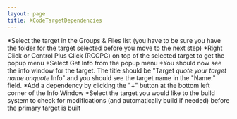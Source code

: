 ```yaml
---
layout: page
title: XCodeTargetDependencies
---
```






*Select the target in the Groups & Files list (you have to be sure you have the folder for the target selected before you move to the next step)
*Right Click or Control Plus Click (RCCPC) on top of the selected target to get the popup menu
*Select Get Info from the popup menu
*You should now see the info window for the target. The title should be "Target *quote your target name unquote* Info" and you should see the target name in the "Name:" field. 
*Add a dependency by clicking the "+" button at the bottom left corner of the Info Window
*Select the target you would like to the build system to check for modifications (and automatically build if needed) before the primary target is built
